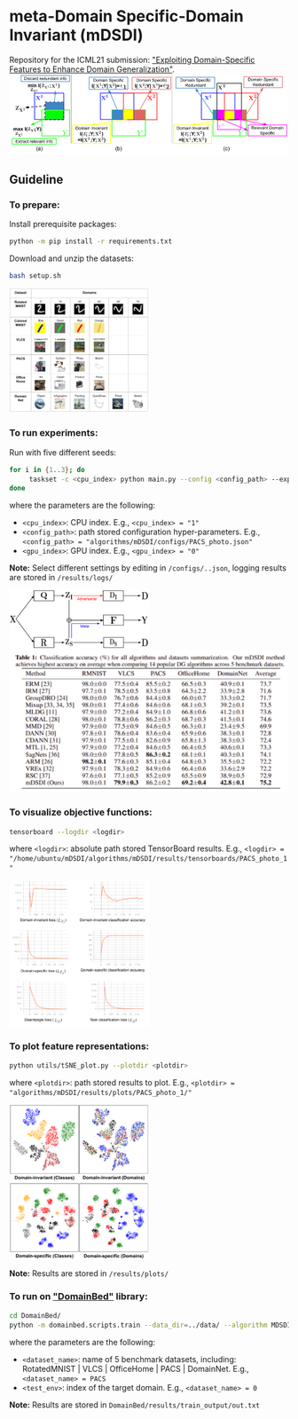 # meta-Domain Specific-Domain Invariant (mDSDI)
Repository for the ICML21 submission: ["Exploiting Domain-Specific Features to Enhance Domain Generalization"]().
![framework](gallery/theoretical_insights.png)

## Guideline
### To prepare:
Install prerequisite packages:
```sh
python -m pip install -r requirements.txt
```

Download and unzip the datasets:
```sh
bash setup.sh
```

<img src="gallery/dataset.png" width="50%" height="50%">

### To run experiments:
Run with five different seeds:
```sh
for i in {1..3}; do
     taskset -c <cpu_index> python main.py --config <config_path> --exp_idx $i --gpu_idx <gpu_index>
done
```
where the parameters are the following:
- `<cpu_index>`: CPU index. E.g., `<cpu_index> = "1"`
- `<config_path>`: path stored configuration hyper-parameters. E.g., `<config_path> = "algorithms/mDSDI/configs/PACS_photo.json"`
- `<gpu_index>`: GPU index. E.g., `<gpu_index> = "0"`

**Note:** Select different settings by editing in `/configs/..json`, logging results are stored in `/results/logs/`

<img src="gallery/framework.png" width="50%" height="50%">
<img src="gallery/result.png">

### To visualize objective functions:

```sh
tensorboard --logdir <logdir>
```
where `<logdir>`: absolute path stored TensorBoard results. E.g., `<logdir> = "/home/ubuntu/mDSDI/algorithms/mDSDI/results/tensorboards/PACS_photo_1"`

<img src="gallery/Loss.png" width="50%" height="50%">

### To plot feature representations:

```sh
python utils/tSNE_plot.py --plotdir <plotdir>
```
where `<plotdir>`: path stored results to plot. E.g., `<plotdir> = "algorithms/mDSDI/results/plots/PACS_photo_1/"`

<img src="gallery/tSNE.png" width="50%" height="50%">

**Note:** Results are stored in `/results/plots/`

### To run on ["DomainBed"](https://github.com/facebookresearch/DomainBed) library:

```sh
cd DomainBed/
python -m domainbed.scripts.train --data_dir=../data/ --algorithm MDSDI --dataset <dataset_name> --test_env <env_idx>
```
where the parameters are the following:
- `<dataset_name>`: name of 5 benchmark datasets, including: RotatedMNIST | VLCS | OfficeHome | PACS | DomainNet. E.g., `<dataset_name> = PACS`
- `<test_env>`: index of the target domain. E.g., `<dataset_name> = 0`

**Note:** Results are stored in `DomainBed/results/train_output/out.txt`